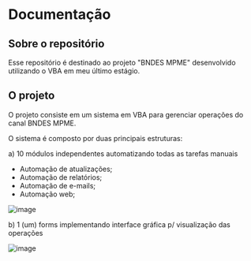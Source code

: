 # Documentação

## Sobre o repositório

Esse repositório é destinado ao projeto "BNDES MPME" desenvolvido utilizando o VBA em meu último estágio.

## O projeto

O projeto consiste em um sistema em VBA para gerenciar operações do canal BNDES MPME.

O sistema é composto por duas principais estruturas:

a) 10 módulos independentes automatizando todas as tarefas manuais

- Automação de atualizações;
- Automação de relatórios;
- Automação de e-mails;
- Automação web;

![image](https://user-images.githubusercontent.com/99520642/208807801-06643790-120f-437d-8dd9-27b3d218480e.png)


b) 1 (um) forms implementando interface gráfica p/ visualização das operações

![image](https://user-images.githubusercontent.com/99520642/208806882-42f12377-8df1-44ed-8a55-791c266c57ec.png)

